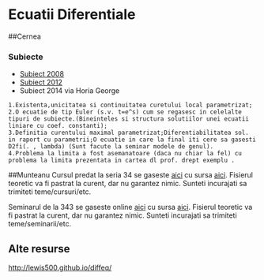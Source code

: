 # Ecuatii Diferentiale

##Cernea

### Subiecte

- [Subiect 2008](https://www.dropbox.com/s/igkbm71868ndhxn/subiecte_2008.jpg?dl=0)
- [Subiect 2012](https://www.dropbox.com/s/qskjern5qwbqpzi/subiecte_2012.jpg?dl=0)
- Subiect 2014 via Horia George

```
1.Existenta,unicitatea si continuitatea curetului local parametrizat;
2.O ecuatie de tip Euler (s.v. t=e^s) cum se regasesc in celelalte tipuri de subiecte.(Bineinteles si structura solutiilor unei ecuatii liniare cu coef. constanti);
3.Definitia curentului maximal parametrizat;Diferentiabilitatea sol. in raport cu parametrii;O ecuatie in care la final iti cere sa gasesti D2fi(. , lambda) (Sunt facute la seminar modele de genul).
4.Problema la limita a fost asemanatoare (daca nu chiar la fel) cu problema la limita prezentata in cartea dl prof. drept exemplu .
```

##Munteanu
Cursul predat la seria 34 se gaseste [aici](http://vladionescu.me/eccurs.html) cu sursa [aici](https://raw.githubusercontent.com/Vlaaaaaaad/FMI-public-materials/master/EcuatiiDiferentialeSiCuDerivatePartiale/EcuatiiDiferentialeSiCuDerivatePartiale(Curs).md). Fisierul teoretic va fi pastrat la curent, dar nu garantez nimic. Sunteti incurajati sa trimiteti teme/cursuri/etc.

Seminarul de la 343 se gaseste online [aici](http://vladionescu.me/ecseminar.html) cu sursa [aici](https://github.com/Vlaaaaaaad/FMI-public-materials/blob/master/EcuatiiDiferentialeSiCuDerivatePartiale/EcuatiiDiferentialeSiCuDerivatePartiale(Seminar).md). Fisierul teoretic va fi pastrat la curent, dar nu garantez nimic. Sunteti incurajati sa trimiteti teme/seminarii/etc.

## Alte resurse

http://lewis500.github.io/diffeq/
